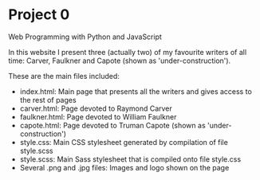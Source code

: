 # Project 0

Web Programming with Python and JavaScript

In this website I present three (actually two) of my favourite writers of all time: Carver, Faulkner and Capote (shown as 'under-construction').

These are the main files included:
 - index.html: Main page that presents all the writers and gives access to the rest of pages
 - carver.html: Page devoted to Raymond Carver
 - faulkner.html: Page devoted to William Faulkner
 - capote.html: Page devoted to Truman Capote (shown as 'under-construction')
 - style.css: Main CSS stylesheet generated by compilation of file style.scss
 - style.scss: Main Sass stylesheet that is compiled onto file style.css
 - Several .png and .jpg files: Images and logo shown on the page
